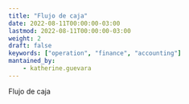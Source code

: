 ```yaml
---
title: "Flujo de caja"
date: 2022-08-11T00:00:00-03:00
lastmod: 2022-08-11T00:00:00-03:00
weight: 2
draft: false
keywords: ["operation", "finance", "accounting"]
mantained_by:
    - katherine.guevara
---
```


Flujo de caja
